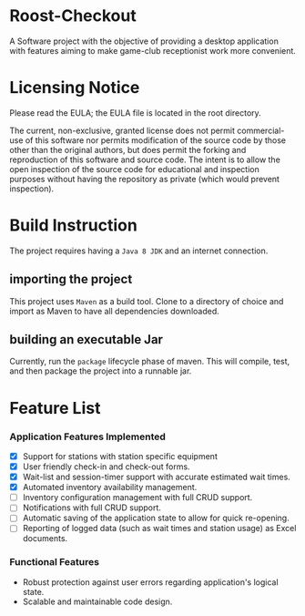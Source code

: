 # Roost-Checkout
A Software project with the objective of providing a desktop application with features aiming to make game-club receptionist work more convenient. 

# Licensing Notice
Please read the EULA; the EULA file is located in the root directory. 

The current, non-exclusive, granted license does not permit commercial-use of this software nor permits modification of the source code by those other than the original authors, but does permit the forking and reproduction of this software and source code. The intent is to allow the open inspection of the source code for educational and inspection purposes without having the repository as private (which would prevent inspection). 

# Build Instruction
The project requires having a `Java 8 JDK` and an internet connection.
## importing the project
This project uses `Maven` as a build tool. Clone to a directory of choice and import as Maven to have all dependencies downloaded.
## building an executable Jar
Currently, run the `package` lifecycle phase of maven. This will compile, test, and then package the project into a runnable jar.

# Feature List
### Application Features Implemented
- [x] Support for stations with station specific equipment
- [x] User friendly check-in and check-out forms.
- [x] Wait-list and session-timer support with accurate estimated wait times.
- [x] Automated inventory availability management.
- [ ] Inventory configuration management with full CRUD support.
- [ ] Notifications with full CRUD support.
- [ ] Automatic saving of the application state to allow for quick re-opening.
- [ ] Reporting of logged data (such as wait times and station usage) as Excel documents.
### Functional Features
- Robust protection against user errors regarding application's logical state.
- Scalable and maintainable code design.

